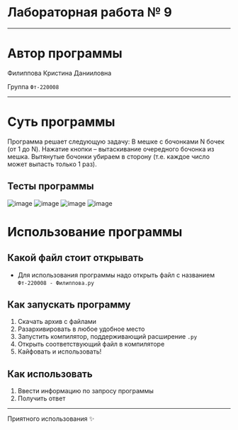 # Лабораторная работа № 9
___
# Автор программы
Филиппова Кристина Данииловна 

Группа `Фт-220008`
___
# Суть программы
Программа решает следующую задачу:
В мешке с бочонками N бочек (от 1 до N). 
Нажатие кнопки – вытаскивание очередного бочонка из мешка. 
Вытянутые бочонки убираем в сторону (т.е. каждое число может выпасть только 1 раз). 

## Тесты программы
![image](https://github.com/kristinaphilippova/Lab_rabota_9/assets/146865479/3a8f25cf-2d44-43d0-8dd1-35b21934a88e)
![image](https://github.com/kristinaphilippova/Lab_rabota_9/assets/146865479/8c5e77ff-f79f-432b-9a8d-15187dd43ece)
![image](https://github.com/kristinaphilippova/Lab_rabota_9/assets/146865479/75a0ae4e-296a-4960-9662-508e0b58ea4f)
![image](https://github.com/kristinaphilippova/Lab_rabota_9/assets/146865479/8e702b22-57dd-4800-871d-a0f5dbc73da1)

# Использование программы
## Какой файл стоит открывать
- Для использования программы надо открыть файл с названием `Фт-220008 - Филиппова.py`
## Как запускать программу
1. Скачать архив с файлами
2. Разархивировать в любое удобное место
3. Запустить компилятор, поддерживающий расширение `.py`
4. Открыть соответствующий файл в компиляторе
5. Кайфовать и использовать!

## Как использовать
1. Ввести информацию по запросу программы
3. Получить ответ
___
 Приятного использования ✨
